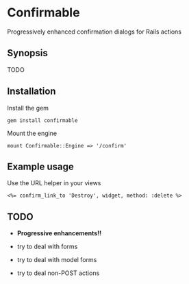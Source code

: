 # Confirmable #

Progressively enhanced confirmation dialogs for Rails actions

## Synopsis ##

TODO

## Installation ##

Install the gem

    gem install confirmable

Mount the engine

    mount Confirmable::Engine => '/confirm'

## Example usage ##

Use the URL helper in your views

    <%= confirm_link_to 'Destroy', widget, method: :delete %>

## TODO ##

  * **Progressive enhancements!!**

  * try to deal with forms

  * try to deal with model forms

  * try to deal non-POST actions
